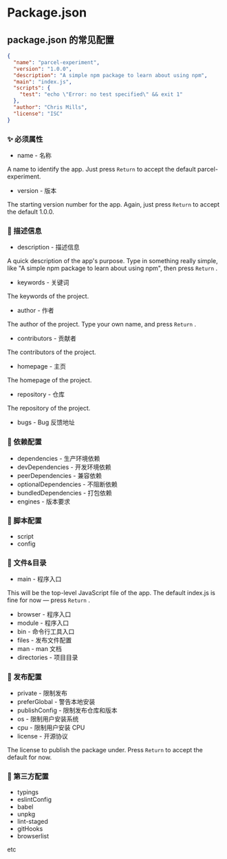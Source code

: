 # Package.json

## package.json 的常见配置

```json
{
  "name": "parcel-experiment",
  "version": "1.0.0",
  "description": "A simple npm package to learn about using npm",
  "main": "index.js",
  "scripts": {
    "test": "echo \"Error: no test specified\" && exit 1"
  },
  "author": "Chris Mills",
  "license": "ISC"
}
```

### ✨ 必须属性

- name - 名称

A name to identify the app. Just press `Return` to accept the default parcel-experiment.

- version - 版本

The starting version number for the app. Again, just press `Return` to accept the default 1.0.0.

### 🎨 描述信息

- description - 描述信息

A quick description of the app's purpose. Type in something really simple, like "A simple npm package to learn about using npm", then press `Return` .

- keywords - 关键词

The keywords of the project.

- author - 作者

The author of the project. Type your own name, and press `Return` .

- contributors - 贡献者

The contributors of the project.

- homepage - 主页

The homepage of the project.

- repository - 仓库

The repository of the project.

- bugs - Bug 反馈地址

### 💫 依赖配置

- dependencies - 生产环境依赖
- devDependencies - 开发环境依赖
- peerDependencies - 兼容依赖
- optionalDependencies - 不阻断依赖
- bundledDependencies - 打包依赖
- engines - 版本要求

### 🏹 脚本配置

- script 
- config

### 📮 文件&目录

- main - 程序入口

This will be the top-level JavaScript file of the app. The default index.js is fine for now — press `Return` .

- browser - 程序入口
- module - 程序入口
- bin - 命令行工具入口
- files - 发布文件配置
- man - man 文档
- directories - 项目目录

### 🎄 发布配置

- private - 限制发布
- preferGlobal - 警告本地安装
- publishConfig - 限制发布仓库和版本
- os - 限制用户安装系统
- cpu - 限制用户安装 CPU
- license - 开源协议

The license to publish the package under. Press `Return` to accept the default for now.


### 🎍 第三方配置

- typings
- eslintConfig
- babel
- unpkg
- lint-staged
- gitHooks
- browserlist

etc